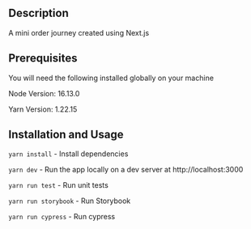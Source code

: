 ## Description

A mini order journey created using Next.js

## Prerequisites

You will need the following installed globally on your machine

Node Version: 16.13.0

Yarn Version: 1.22.15

## Installation and Usage

`yarn install` - Install dependencies

`yarn dev` - Run the app locally on a dev server at http://localhost:3000

`yarn run test` - Run unit tests

`yarn run storybook` - Run Storybook

`yarn run cypress` - Run cypress
